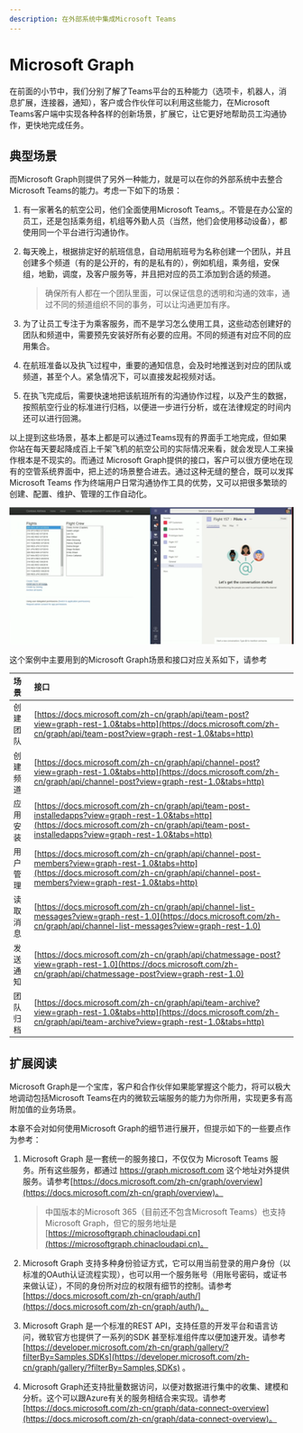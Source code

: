 ```yaml
---
description: 在外部系统中集成Microsoft Teams
---
```


# Microsoft Graph

在前面的小节中，我们分别了解了Teams平台的五种能力（选项卡，机器人，消息扩展，连接器，通知），客户或合作伙伴可以利用这些能力，在Microsoft Teams客户端中实现各种各样的创新场景，扩展它，让它更好地帮助员工沟通协作，更快地完成任务。

## 典型场景

而Microsoft Graph则提供了另外一种能力，就是可以在你的外部系统中去整合Microsoft Teams的能力。考虑一下如下的场景：

1. 有一家著名的航空公司，他们全面使用Microsoft Teams,。不管是在办公室的员工，还是包括乘务组，机组等外勤人员（当然，他们会使用移动设备），都使用同一个平台进行沟通协作。
2. 每天晚上，根据排定好的航班信息，自动用航班号为名称创建一个团队，并且创建多个频道（有的是公开的，有的是私有的），例如机组，乘务组，安保组，地勤，调度，及客户服务等，并且把对应的员工添加到合适的频道。

   > 确保所有人都在一个团队里面，可以保证信息的透明和沟通的效率，通过不同的频道组织不同的事务，可以让沟通更加有序。

3. 为了让员工专注于为乘客服务，而不是学习怎么使用工具，这些动态创建好的团队和频道中，需要预先安装好所有必要的应用。不同的频道有对应不同的应用集合。
4. 在航班准备以及执飞过程中，重要的通知信息，会及时地推送到对应的团队或频道，甚至个人。紧急情况下，可以直接发起视频对话。
5. 在执飞完成后，需要快速地把该航班所有的沟通协作过程，以及产生的数据，按照航空行业的标准进行归档，以便进一步进行分析，或在法律规定的时间内还可以进行回溯。

以上提到这些场景，基本上都是可以通过Teams现有的界面手工地完成，但如果你站在每天要起降成百上千架飞机的航空公司的实际情况来看，就会发现人工来操作根本是不现实的。而通过 Microsoft Graph提供的接口，客户可以很方便地在现有的空管系统界面中，把上述的场景整合进去。通过这种无缝的整合，既可以发挥Microsoft Teams 作为终端用户日常沟通协作工具的优势，又可以把很多繁琐的创建、配置、维护、管理的工作自动化。

![](../../.gitbook/assets/tu-pian-%20%2849%29.png)

这个案例中主要用到的Microsoft Graph场景和接口对应关系如下，请参考

| 场景 | 接口 |
| :--- | :--- |
| 创建团队 | [https://docs.microsoft.com/zh-cn/graph/api/team-post?view=graph-rest-1.0&tabs=http](https://docs.microsoft.com/zh-cn/graph/api/team-post?view=graph-rest-1.0&tabs=http) |
| 创建频道 | [https://docs.microsoft.com/zh-cn/graph/api/channel-post?view=graph-rest-1.0&tabs=http](https://docs.microsoft.com/zh-cn/graph/api/channel-post?view=graph-rest-1.0&tabs=http) |
| 应用安装 | [https://docs.microsoft.com/zh-cn/graph/api/team-post-installedapps?view=graph-rest-1.0&tabs=http](https://docs.microsoft.com/zh-cn/graph/api/team-post-installedapps?view=graph-rest-1.0&tabs=http) |
| 用户管理 | [https://docs.microsoft.com/zh-cn/graph/api/channel-post-members?view=graph-rest-1.0&tabs=http](https://docs.microsoft.com/zh-cn/graph/api/channel-post-members?view=graph-rest-1.0&tabs=http) |
| 读取消息 | [https://docs.microsoft.com/zh-cn/graph/api/channel-list-messages?view=graph-rest-1.0](https://docs.microsoft.com/zh-cn/graph/api/channel-list-messages?view=graph-rest-1.0) |
| 发送通知 | [https://docs.microsoft.com/zh-cn/graph/api/chatmessage-post?view=graph-rest-1.0](https://docs.microsoft.com/zh-cn/graph/api/chatmessage-post?view=graph-rest-1.0) |
| 团队归档 | [https://docs.microsoft.com/zh-cn/graph/api/team-archive?view=graph-rest-1.0&tabs=http](https://docs.microsoft.com/zh-cn/graph/api/team-archive?view=graph-rest-1.0&tabs=http) |

## 扩展阅读

Microsoft Graph是一个宝库，客户和合作伙伴如果能掌握这个能力，将可以极大地调动包括Microsoft Teams在内的微软云端服务的能力为你所用，实现更多有高附加值的业务场景。

本章不会对如何使用Microsoft Graph的细节进行展开，但提示如下的一些要点作为参考：

1. Microsoft Graph 是一套统一的服务接口，不仅仅为 Microsoft Teams 服务。所有这些服务，都通过 https://graph.microsoft.com 这个地址对外提供服务。请参考[https://docs.microsoft.com/zh-cn/graph/overview](https://docs.microsoft.com/zh-cn/graph/overview)。 

   > 中国版本的Microsoft 365（目前还不包含Microsoft Teams）也支持 Microsoft Graph，但它的服务地址是 [https://microsoftgraph.chinacloudapi.cn](https://microsoftgraph.chinacloudapi.cn)。

2. Microsoft Graph 支持多种身份验证方式，它可以用当前登录的用户身份（以标准的OAuth认证流程实现），也可以用一个服务账号（用账号密码，或证书来做认证），不同的身份所对应的权限有细节的控制。请参考 [https://docs.microsoft.com/zh-cn/graph/auth/](https://docs.microsoft.com/zh-cn/graph/auth/)。
3. Microsoft Graph 是一个标准的REST API，支持任意的开发平台和语言访问，微软官方也提供了一系列的SDK 甚至标准组件库以便加速开发。请参考 [https://developer.microsoft.com/zh-cn/graph/gallery/?filterBy=Samples,SDKs](https://developer.microsoft.com/zh-cn/graph/gallery/?filterBy=Samples,SDKs) 。 
4. Microsoft Graph还支持批量数据访问，以便对数据进行集中的收集、建模和分析。这个可以跟Azure有关的服务相结合来实现。请参考 [https://docs.microsoft.com/zh-cn/graph/data-connect-overview](https://docs.microsoft.com/zh-cn/graph/data-connect-overview)。

